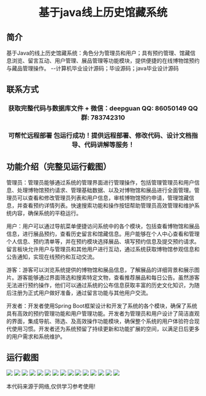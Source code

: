 <p><h1 align="center">基于java线上历史馆藏系统</h1></p>

## 简介
基于Java的线上历史馆藏系统：角色分为管理员和用户；具有预约管理、馆藏信息浏览、留言互动、用户管理、展品管理等功能模块，提供便捷的在线博物馆预约与藏品管理操作。    --计算机毕业设计源码；毕设源码；java毕业设计源码


## 联系方式
<p><h3 align="center">获取完整代码与数据库文件 + 微信：deepguan QQ: 86050149 QQ群: 783742310</h3></p>
<p><h3 align="center">可帮忙远程部署 包运行成功！提供远程部署、修改代码、设计文档指导、代码讲解等服务！</h3></p>

## 功能介绍（完整见运行截图）
管理员：管理员能够通过系统的管理界面进行管理操作，包括管理管理员和用户信息、处理博物馆预约请求、管理基础数据、以及对博物馆和展品进行全面管理。管理员可以查看和修改管理员列表和用户信息，审核博物馆预约申请，管理馆藏信息，并查看预约详情列表。快速搜索功能和操作按钮帮助管理员高效管理和维护系统内容，确保系统的平稳运行。

用户：用户可以通过导航菜单便捷访问系统中的各个模块，包括查看博物馆和展品信息，进行展品预约，查看历史留言和馆藏信息。用户能够在个人中心查看和管理个人信息、预约清单等，并在预约模块选择展品、填写预约信息及提交预约请求。留言板块允许用户与管理员和其他用户进行互动，通过系统获取博物馆参观信息和公告通知，实现在线预约和互动交流。

游客：游客可以浏览系统提供的博物馆和展品信息，了解展品的详细背景和展示图片。游客能够通过界面筛选和搜索特定文物，查看推荐展品和每日公告。虽然游客无法进行预约操作，他们可以通过系统的公布信息获取丰富的历史文化知识，为随后注册为正式用户做好准备，通过留言功能与其他用户交流。

开发者：开发者使用Spring Boot框架设计和开发了系统的各个模块，确保了系统具有高效的预约管理功能和用户管理功能。开发者为管理员和用户设计了简洁直观的界面，集成导航、筛选、及高效操作功能模块，确保整个系统的用户体验符合现代使用习惯。开发者还为系统预留了持续更新和功能扩展的空间，以满足日后更多的用户需求和系统维护。


## 运行截图
![](img/001.jpg)
![](img/002.jpg)
![](img/003.jpg)
![](img/004.jpg)
![](img/005.jpg)
![](img/006.jpg)
![](img/007.jpg)
![](img/008.jpg)
![](img/009.jpg)
![](img/010.jpg)
![](img/011.jpg)
![](img/012.jpg)
![](img/013.jpg)
![](img/014.jpg)
![](img/015.jpg)

<p>本代码来源于网络,仅供学习参考使用!</p>
